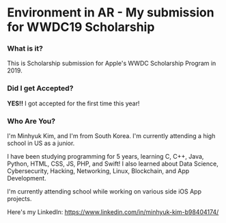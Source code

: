 # Environment in AR - My submission for WWDC19 Scholarship

### What is it?
This is Scholarship submission for Apple's WWDC Scholarship Program in 2019.

### Did I get Accepted?
**YES!!** I got accepted for the first time this year!

### Who Are You?
I'm Minhyuk Kim, and I'm from South Korea.
I'm currently attending a high school in US as a junior.

I have been studying programming for 5 years, learning C, C++, Java, Python, HTML, CSS, JS, PHP, and Swift!
I also learned about Data Science, Cybersecurity, Hacking, Networking, Linux, Blockchain, and App Development.

I'm currently attending school while working on various side iOS App projects.

Here's my LinkedIn: 
https://www.linkedin.com/in/minhyuk-kim-b98404174/
